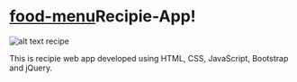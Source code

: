 # [food-menu](https://user-images.githubusercontent.com/107380156/235962538-8bf8cbd7-4d97-4f0a-b6dd-a8c4fd12459b.svg)Recipie-App!
![alt text]([http://url/to/img.png](https://user-images.githubusercontent.com/107380156/235962538-8bf8cbd7-4d97-4f0a-b6dd-a8c4fd12459b.svg)) recipe

This is recipie web app developed using HTML, CSS, JavaScript, Bootstrap and jQuery.
